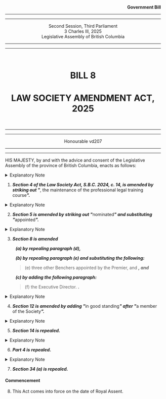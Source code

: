 <div align="right">

**Government Bill**

</div>

<div align="center">

<hr />
<hr />

Second Session, Third Parliament<br />
3 Charles III, 2025<br />
Legislative Assembly of British Columbia<br />

<hr />
<hr />

<br />

<h1>BILL 8</h1>
<h1>LAW SOCIETY AMENDMENT ACT, 2025</h1>

<br />

<hr />
<hr />

Honourable vd207

<hr />
<hr />

</div>

HIS MAJESTY, by and with the advice and consent of the Legislative Assembly of the province of British Columbia, enacts as follows:

<details>
<summary>Explanatory Note</summary>
<blockquote>
CLAUSE 1: <strong><i>[Law Society Act, section 4]</i></strong> is consequential to the removal by this Bill of section 14 from the Act.</blockquote>
</details>

1. <strong><i>Section 4 of the Law Society Act, S.B.C. 2024, c. 14, is amended by striking out "</strong></i>, the maintenance of the professional legal training course<strong><i>".</i></strong>

<details>
<summary>Explanatory Note</summary>
<blockquote>
CLAUSE 2: <strong><i>[Law Society Act, section 5]</i></strong> is consequential to the removal of Law Society elections by this Bill.</blockquote>
</details>

2. <strong><i>Section 5 is amended by striking out "</strong></i>nominated<strong><i>" and substituting "</i></strong>appointed<strong><i>".</i></strong>

<details>
<summary>Explanatory Note</summary>
<blockquote>
CLAUSE 3: <strong><i>[Law Society Act, section 8]</i></strong>
<ul>
<li>removes the four Benchers elected by Law Society elections;</li>
<li>increases the number of Benchers appointed by the Premier from two to three;</li>
<li>amends the section consequential to the removal of Law Society elections by this Bill;</li>
<li>adds the executive director of the Law Society as a Bencher.</li>
</ul>
</blockquote>
</details>

3. <strong><i>Section 8 is amended

   &nbsp;&nbsp;&nbsp;(a) by repealing paragraph (d),

   &nbsp;&nbsp;&nbsp;(b) by repealing paragraph (e) and substituting the following:</i></strong>

   > (e) three other Benchers appointed by the Premier, and <strong><i>, and

   &nbsp;&nbsp;&nbsp;(c) by adding the following paragraph:</i></strong>

   > (f) the Executive Director. <strong><i>.</i></strong>

<details>
<summary>Explanatory Note</summary>
<blockquote>
CLAUSE 4: <strong><i>[Law Society Act, section 12]</i></strong> amends the section to require barristers to be in good standing as a member of the Law Society.</blockquote>
</details>

4. <strong><i>Section 12 is amended by adding "</i></strong>in good standing<strong><i>" after "</i></strong>a member of the Society<strong><i>".</i></strong>

<details>
<summary>Explanatory Note</summary>
<blockquote>
CLAUSE 5: <strong><i>[Law Society Act, section 14]</i></strong> removes the requirement for the Law Society to maintain a professional legal training course.</blockquote>
</details>

5. <strong><i>Section 14 is repealed.</i></strong>

<details>
<summary>Explanatory Note</summary>
<blockquote>
CLAUSE 6: <strong><i>[Law Society Act, Part 4]</i></strong> removes procedures for elections within the Law Society.</blockquote>
</details>

6. <strong><i>Part 4 is repealed.</i></strong>

<details>
<summary>Explanatory Note</summary>
<blockquote>
CLAUSE 7: <strong><i>[Law Society Act, section 34]</i></strong> removes the requirement to hold a tribunal for disbarment of a barrister.</blockquote>
</details>

7. <strong><i>Section 34 (a) is repealed.</i></strong>

#### Commencement

8. This Act comes into force on the date of Royal Assent.
